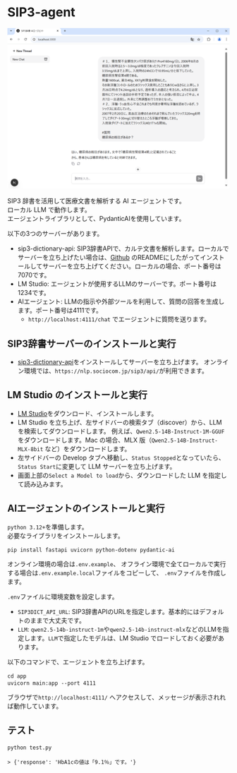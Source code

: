 # SIP3-agent

![スクリーンショット](screenshot.png)

SIP3 辞書を活用して医療文書を解析する AI エージェントです。  
ローカル LLM で動作します。  
エージェントライブラリとして、PydanticAIを使用しています。

以下の3つのサーバーがあります。

- sip3-dictionary-api:
  SIP3辞書APIで、カルテ文書を解析します。ローカルでサーバーを立ち上げたい場合は、[Github](https://github.com/sociocom/sip3-dictionary-api)
  のREADMEにしたがってインストールしてサーバーを立ち上げてください。ローカルの場合、ポート番号は7070です。
- LM Studio: エージェントが使用するLLMのサーバーです。ポート番号は1234です。
- AIエージェント: LLMの指示や外部ツールを利用して、質問の回答を生成します。ポート番号は4111です。
    - `http://localhost:4111/chat` でエージェントに質問を送ります。

## SIP3辞書サーバーのインストールと実行

- [sip3-dictionary-api](https://github.com/sociocom/sip3-dictionary-api)をインストールしてサーバーを立ち上げます。
  オンライン環境では、`https://nlp.sociocom.jp/sip3/api/`が利用できます。

## LM Studio のインストールと実行

- [LM Studio](https://lmstudio.ai/)をダウンロード、インストールします。
- LM Studio を立ち上げ、左サイドバーの検索タブ（discover）から、LLM を検索してダウンロードします。
  例えば、`Qwen2.5-14B-Instruct-1M-GGUF`をダウンロードします。Mac の場合、MLX 版（`Qwen2.5-14B-Instruct-MLX-8bit`
  など）をダウンロードします。
- 左サイドバーの Develop タブへ移動し、`Status Stopped`となっていたら、`Status Start`に変更して LLM サーバーを立ち上げます。
- 画面上部の`Select a Model to load`から、ダウンロードした LLM を指定して読み込みます。

## AIエージェントのインストールと実行

`python 3.12+`を準備します。  
必要なライブラリをインストールします。

```
pip install fastapi uvicorn python-dotenv pydantic-ai
```

オンライン環境の場合は`.env.example`、
オフライン環境で全てローカルで実行する場合は`.env.example.local`ファイルをコピーして、
`.env`ファイルを作成します。

`.env`ファイルに環境変数を設定します。

- `SIP3DICT_API_URL`: SIP3辞書APIのURLを指定します。基本的にはデフォルトのままで大丈夫です。
- `LLM`: `qwen2.5-14b-instruct-1m`や`qwen2.5-14b-instruct-mlx`などのLLMを指定します。`LLM`で指定したモデルは、LM Studio
  でロードしておく必要があります。

以下のコマンドで、エージェントを立ち上げます。

```
cd app
uvicorn main:app --port 4111
```

ブラウザで`http://localhost:4111/` へアクセスして、メッセージが表示されれば動作しています。

## テスト

```
python test.py

> {'response': 'HbA1cの値は「9.1％」です。'}
```
